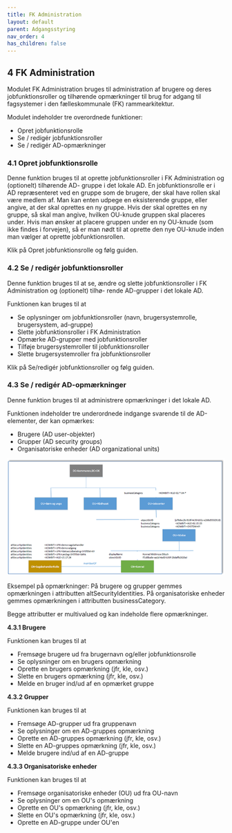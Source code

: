 ```yaml
---
title: FK Administration
layout: default
parent: Adgangsstyring
nav_order: 4
has_children: false
---
```


## 4 FK Administration

Modulet FK Administration bruges til administration af brugere og deres jobfunktionsroller og tilhørende
opmærkninger til brug for adgang til fagsystemer i den fælleskommunale (FK) rammearkitektur.

Modulet indeholder tre overordnede funktioner:


* Opret jobfunktionsrolle
* Se / redigér jobfunktionsroller
* Se / redigér AD-opmærkninger

### 4.1 Opret jobfunktionsrolle

Denne funktion bruges til at oprette jobfunktionsroller i FK Administration og (optionelt) tilhørende AD-
gruppe i det lokale AD. En jobfunktionsrolle er i AD repræsenteret ved en gruppe som de brugere, der skal
have rollen skal være medlem af. Man kan enten udpege en eksisterende gruppe, eller angive, at der skal
oprettes en ny gruppe. Hvis der skal oprettes en ny gruppe, så skal man angive, hvilken OU-knude gruppen
skal placeres under. Hvis man ønsker at placere gruppen under en ny OU-knude (som ikke findes i forvejen),
så er man nødt til at oprette den nye OU-knude inden man vælger at oprette jobfunktionsrollen.

Klik på Opret jobfunktionsrolle og følg guiden.

### 4.2 Se / redigér jobfunktionsroller

Denne funktion bruges til at se, ændre og slette jobfunktionsroller i FK Administration og (optionelt) tilhø-
rende AD-grupper i det lokale AD.

Funktionen kan bruges til at


* Se oplysninger om jobfunktionsroller (navn, brugersystemrolle, brugersystem, ad-gruppe)
* Slette jobfunktionsroller i FK Administration
* Opmærke AD-grupper med jobfunktionsroller
* Tilføje brugersystemroller til jobfunktionsroller
* Slette brugersystemroller fra jobfunktionsroller

Klik på Se/redigér jobfunktionsroller og følg guiden.

### 4.3 Se / redigér AD-opmærkninger

Denne funktion bruges til at administrere opmærkninger i det lokale AD.

Funktionen indeholder tre underordnede indgange svarende til de AD-elementer, der kan opmærkes:


* Brugere (AD user-objekter)
* Grupper (AD security groups)
* Organisatoriske enheder (AD organizational units)

![FK Administration](Billedmateriale\FKAdministration.png)

Eksempel på opmærkninger:
På brugere og grupper gemmes opmærkningen i attributten altSecurityIdentities.
På organisatoriske enheder gemmes opmærkningen i attributten businessCategory.

Begge attributter er multivalued og kan indeholde flere opmærkninger.

**4.3.1 Brugere**

Funktionen kan bruges til at

* Fremsøge brugere ud fra brugernavn og/eller jobfunktionsrolle
* Se oplysninger om en brugers opmærkning
* Oprette en brugers opmærkning (jfr, kle, osv.)
* Slette en brugers opmærkning (jfr, kle, osv.)
* Melde en bruger ind/ud af en opmærket gruppe

**4.3.2 Grupper**

Funktionen kan bruges til at

* Fremsøge AD-grupper ud fra gruppenavn
* Se oplysninger om en AD-gruppes opmærkning
* Oprette en AD-gruppes opmærkning (jfr, kle, osv.)
* Slette en AD-gruppes opmærkning (jfr, kle, osv.)
* Melde brugere ind/ud af en AD-gruppe

**4.3.3 Organisatoriske enheder**

Funktionen kan bruges til at

* Fremsøge organisatoriske enheder (OU) ud fra OU-navn
* Se oplysninger om en OU's opmærkning
* Oprette en OU's opmærkning (jfr, kle, osv.)
* Slette en OU's opmærkning (jfr, kle, osv.)
* Oprette en AD-gruppe under OU'en



